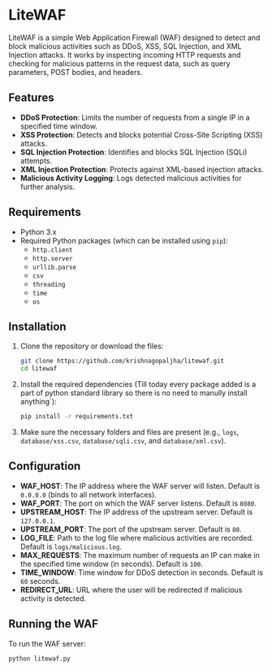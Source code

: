 # LiteWAF 

LiteWAF is a simple Web Application Firewall (WAF) designed to detect and block malicious activities such as DDoS, XSS, SQL Injection, and XML Injection attacks. It works by inspecting incoming HTTP requests and checking for malicious patterns in the request data, such as query parameters, POST bodies, and headers.

## Features

- **DDoS Protection**: Limits the number of requests from a single IP in a specified time window.
- **XSS Protection**: Detects and blocks potential Cross-Site Scripting (XSS) attacks.
- **SQL Injection Protection**: Identifies and blocks SQL Injection (SQLi) attempts.
- **XML Injection Protection**: Protects against XML-based injection attacks.
- **Malicious Activity Logging**: Logs detected malicious activities for further analysis.

## Requirements

- Python 3.x
- Required Python packages (which can be installed using `pip`):
    - `http.client`
    - `http.server`
    - `urllib.parse`
    - `csv`
    - `threading`
    - `time`
    - `os`

## Installation

1. Clone the repository or download the files:
    ```bash
    git clone https://github.com/krishnagopaljha/litewaf.git
    cd litewaf
    ```

2. Install the required dependencies (Till today every package added is a part of python standard library so there is no need to manully install anything`):
    ```bash
    pip install -r requirements.txt
    ```

3. Make sure the necessary folders and files are present (e.g., `logs`, `database/xss.csv`, `database/sqli.csv`, and `database/xml.csv`).

## Configuration

- **WAF_HOST**: The IP address where the WAF server will listen. Default is `0.0.0.0` (binds to all network interfaces).
- **WAF_PORT**: The port on which the WAF server listens. Default is `8080`.
- **UPSTREAM_HOST**: The IP address of the upstream server. Default is `127.0.0.1`.
- **UPSTREAM_PORT**: The port of the upstream server. Default is `80`.
- **LOG_FILE**: Path to the log file where malicious activities are recorded. Default is `logs/malicious.log`.
- **MAX_REQUESTS**: The maximum number of requests an IP can make in the specified time window (in seconds). Default is `100`.
- **TIME_WINDOW**: Time window for DDoS detection in seconds. Default is `60` seconds.
- **REDIRECT_URL**: URL where the user will be redirected if malicious activity is detected.

## Running the WAF

To run the WAF server:

```bash
python litewaf.py
